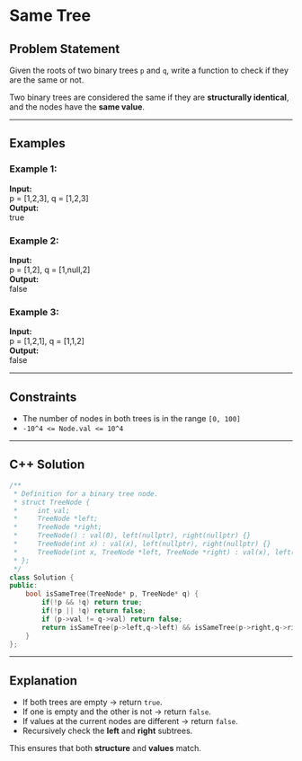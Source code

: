 # Same Tree

## Problem Statement
Given the roots of two binary trees `p` and `q`, write a function to check if they are the same or not.

Two binary trees are considered the same if they are **structurally identical**, and the nodes have the **same value**.

---

## Examples

### Example 1:
**Input:**  
p = [1,2,3], q = [1,2,3]  
**Output:**  
true  

### Example 2:
**Input:**  
p = [1,2], q = [1,null,2]  
**Output:**  
false  

### Example 3:
**Input:**  
p = [1,2,1], q = [1,1,2]  
**Output:**  
false  

---

## Constraints
- The number of nodes in both trees is in the range `[0, 100]`  
- `-10^4 <= Node.val <= 10^4`  

---

## C++ Solution

```cpp
/**
 * Definition for a binary tree node.
 * struct TreeNode {
 *     int val;
 *     TreeNode *left;
 *     TreeNode *right;
 *     TreeNode() : val(0), left(nullptr), right(nullptr) {}
 *     TreeNode(int x) : val(x), left(nullptr), right(nullptr) {}
 *     TreeNode(int x, TreeNode *left, TreeNode *right) : val(x), left(left), right(right) {}
 * };
 */
class Solution {
public:
    bool isSameTree(TreeNode* p, TreeNode* q) {
        if(!p && !q) return true;
        if(!p || !q) return false;
        if (p->val != q->val) return false;
        return isSameTree(p->left,q->left) && isSameTree(p->right,q->right);
    }
};
```

---

## Explanation
- If both trees are empty → return `true`.  
- If one is empty and the other is not → return `false`.  
- If values at the current nodes are different → return `false`.  
- Recursively check the **left** and **right** subtrees.  

This ensures that both **structure** and **values** match.
